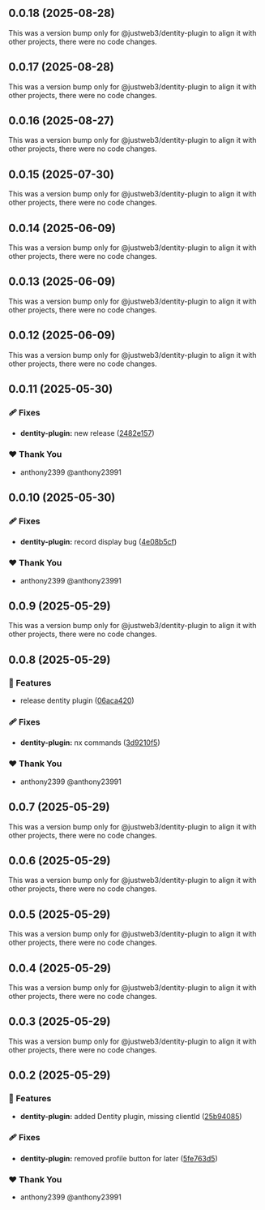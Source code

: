 ## 0.0.18 (2025-08-28)

This was a version bump only for @justweb3/dentity-plugin to align it with other projects, there were no code changes.

## 0.0.17 (2025-08-28)

This was a version bump only for @justweb3/dentity-plugin to align it with other projects, there were no code changes.

## 0.0.16 (2025-08-27)

This was a version bump only for @justweb3/dentity-plugin to align it with other projects, there were no code changes.

## 0.0.15 (2025-07-30)

This was a version bump only for @justweb3/dentity-plugin to align it with other projects, there were no code changes.

## 0.0.14 (2025-06-09)

This was a version bump only for @justweb3/dentity-plugin to align it with other projects, there were no code changes.

## 0.0.13 (2025-06-09)

This was a version bump only for @justweb3/dentity-plugin to align it with other projects, there were no code changes.

## 0.0.12 (2025-06-09)

This was a version bump only for @justweb3/dentity-plugin to align it with other projects, there were no code changes.

## 0.0.11 (2025-05-30)


### 🩹 Fixes

- **dentity-plugin:** new release ([2482e157](https://github.com/JustaName-id/JustaName-sdk/commit/2482e157))


### ❤️  Thank You

- anthony2399 @anthony23991

## 0.0.10 (2025-05-30)


### 🩹 Fixes

- **dentity-plugin:** record display bug ([4e08b5cf](https://github.com/JustaName-id/JustaName-sdk/commit/4e08b5cf))


### ❤️  Thank You

- anthony2399 @anthony23991

## 0.0.9 (2025-05-29)

This was a version bump only for @justweb3/dentity-plugin to align it with other projects, there were no code changes.

## 0.0.8 (2025-05-29)


### 🚀 Features

- release dentity plugin ([06aca420](https://github.com/JustaName-id/JustaName-sdk/commit/06aca420))


### 🩹 Fixes

- **dentity-plugin:** nx commands ([3d9210f5](https://github.com/JustaName-id/JustaName-sdk/commit/3d9210f5))


### ❤️  Thank You

- anthony2399 @anthony23991

## 0.0.7 (2025-05-29)

This was a version bump only for @justweb3/dentity-plugin to align it with other projects, there were no code changes.

## 0.0.6 (2025-05-29)

This was a version bump only for @justweb3/dentity-plugin to align it with other projects, there were no code changes.

## 0.0.5 (2025-05-29)

This was a version bump only for @justweb3/dentity-plugin to align it with other projects, there were no code changes.

## 0.0.4 (2025-05-29)

This was a version bump only for @justweb3/dentity-plugin to align it with other projects, there were no code changes.

## 0.0.3 (2025-05-29)

This was a version bump only for @justweb3/dentity-plugin to align it with other projects, there were no code changes.

## 0.0.2 (2025-05-29)


### 🚀 Features

- **dentity-plugin:** added Dentity plugin, missing clientId ([25b94085](https://github.com/JustaName-id/JustaName-sdk/commit/25b94085))


### 🩹 Fixes

- **dentity-plugin:** removed profile button for later ([5fe763d5](https://github.com/JustaName-id/JustaName-sdk/commit/5fe763d5))


### ❤️  Thank You

- anthony2399 @anthony23991